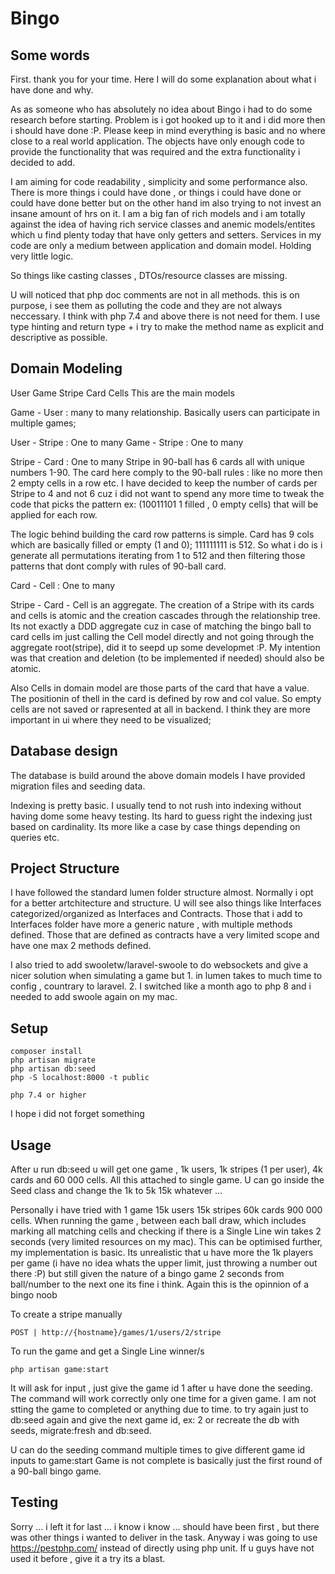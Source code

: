 # Bingo

## Some words 

First. thank you for your time. Here I will do some explanation about what i have done and why.

As as someone who has absolutely no idea about Bingo i had to do some research before starting. 
Problem is i got hooked up to it and i did more then i should have done :P.
Please keep in mind everything is basic and no where close to a real world application. The objects have only enough code
to provide the functionality that was required and the extra functionality i decided to add.

I am aiming for code readability , simplicity and some performance also.
There is more things i could have done , or things i could have done or could have done better but
on the other hand im also trying to not invest an insane amount of hrs on it. I am a big fan of rich models and i am totally against
the idea of having rich service classes and anemic models/entites which u find plenty today that have only getters and setters. Services in my code are only a medium between application and domain model. Holding very little logic.

So things like casting classes , DTOs/resource classes are missing.

U will noticed that php doc comments are not in all methods. this is on purpose, i see them as polluting the code and they are not always neccessary. I think with php 7.4 and above there is not need for them.
I use type hinting and return type + i try to make the method name as explicit and descriptive as possible. 


## Domain Modeling

User Game Stripe Card Cells
This are the main models

Game - User : many to many relationship. Basically users can participate in multiple games;

User - Stripe : One to many
Game - Stripe : One to many

Stripe - Card : One to many
Stripe in 90-ball has 6 cards all with unique numbers 1-90. The card here comply to the 90-ball rules : like 
no more then 2 empty cells in a row etc. I have decided to keep the number of cards per Stripe to 4 and not 6
cuz i did not want to spend any more time to tweak the code that picks the pattern ex: (10011101 1 filled , 0 empty cells) that will be applied for each row.

The logic behind building the card row patterns is simple. Card has 9 cols which are basically filled or empty (1 and 0); 111111111 is 512.
So what i do is i generate all permutations iterating from 1 to 512 and then filtering those patterns that dont comply with rules of 90-ball card.

Card - Cell : One to many

Stripe - Card - Cell is an aggregate. The creation of a Stripe with its cards and cells is atomic and the creation cascades through
the relationship tree. Its not exactly a DDD aggregate cuz in case of matching the bingo ball to card cells im just calling the Cell model
directly and not going through the aggregate root(stripe), did it to seepd up some developmet :P. My intention was that creation and deletion (to be implemented if needed) should also be atomic.

Also Cells in domain model are those parts of the card that have a value. The positionin of thell in the card is defined by row and col value. So empty cells are not saved or rapresented at all
in backend. I think they are more important in ui where they need to be visualized;

## Database design

The database is build around the above domain models
I have provided migration files and seeding data.

Indexing is pretty basic. I usually tend to not rush into indexing without having dome some heavy testing. Its hard to guess right the indexing
just based on cardinality. Its more like a case by case things depending on queries etc.

## Project Structure

I have followed the standard lumen folder structure almost. Normally i opt for a better artchitecture and structure.
U will see also things like Interfaces categorized/organized as Interfaces and Contracts.
Those that i add to Interfaces folder have more a generic nature , with multiple methods defined.
Those that are defined as contracts have a very limited scope and have one max 2 methods defined.

I also tried to add swooletw/laravel-swoole to do websockets and give a nicer solution when simulating a game
but 1. in lumen takes to much time to config , countrary to laravel. 2. I switched like a month ago to php 8 and i needed to add swoole again on my mac.

## Setup
    composer install
    php artisan migrate
    php artisan db:seed
    php -S localhost:8000 -t public
    
    php 7.4 or higher

I hope i did not forget something    

## Usage
After u run db:seed u will get one game , 1k users, 1k stripes (1 per user), 4k cards and 60 000 cells. All this attached to single game.
U can go inside the Seed class and change the 1k to 5k 15k whatever ... 

Personally i have tried with 1 game 15k users 15k stripes 60k cards 900 000 cells. When running the game , between each ball draw, which
includes marking all matching cells and checking if there is a Single Line win takes 2 seconds (very limited resources on my mac). This can be optimised further, my implementation is basic. Its unrealistic that u have more the 1k players per game (i have no idea whats the upper limit, just throwing a number out there :P)
but still given the nature of a bingo game 2 seconds from ball/number to the next one its fine i think. Again this is the opinnion of a bingo noob

To create a stripe manually 

    POST | http://{hostname}/games/1/users/2/stripe
    
To run the game and get a Single Line winner/s

    php artisan game:start    

It will ask for input , just give the game id 1 after u have done the seeding.
The command will work correctly only one time for a given game. I am not stting the game to completed or anything due to time.
to try again just to db:seed again and give the next game id, ex: 2 or recreate the db with seeds, migrate:fresh and db:seed.

U can do the seeding command multiple times to give different game id inputs to game:start
Game is not complete is basically just the first round of a 90-ball bingo game.

## Testing
Sorry ... i left it for last ... i know i know ... should have been first , but there was other things i wanted to deliver in the task.
Anyway i was going to use https://pestphp.com/ instead of directly using php unit. If u guys have not used it before , give it a try
its a blast.
